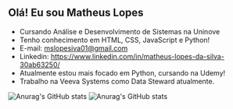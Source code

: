 ##  Olá! Eu sou Matheus Lopes

- Cursando Análise e Desenvolvimento de Sistemas na Uninove
- Tenho conhecimento em HTML, CSS, JavaScript e Python!
- E-mail: mslopesiva01@gmail.com
- Linkedin: https://www.linkedin.com/in/matheus-lopes-da-silva-30ab63250/
- Atualmente estou mais focado em Python, cursando na Udemy!
- Trabalho na Veeva Systems como Data Steward atualmente.

![Anurag's GitHub stats](https://github-readme-stats.vercel.app/api?username=TheusLopes01&show_icons=true&theme=radical)
![Anurag's GitHub stats](https://github-readme-stats.vercel.app/api/top-langs?username=TheusLopes01&show_icons=true&theme=radical&langs_count=5)

